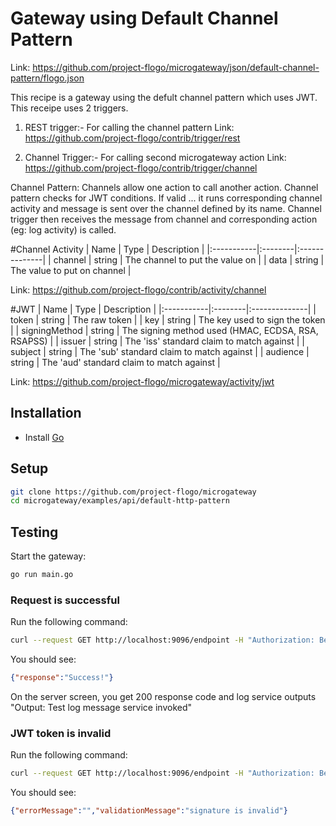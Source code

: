# Gateway using Default Channel Pattern
Link: https://github.com/project-flogo/microgateway/json/default-channel-pattern/flogo.json

This recipe is a gateway using the defult channel pattern which uses JWT.
This receipe uses 2 triggers.
1. REST trigger:- For calling the channel pattern
Link: https://github.com/project-flogo/contrib/trigger/rest

2. Channel Trigger:- For calling second microgateway action
Link: https://github.com/project-flogo/contrib/trigger/channel

Channel Pattern:
Channels allow one action to call another action. Channel pattern checks for JWT conditions.
If valid ... it runs corresponding channel activity and message is sent over the channel defined by its name.
Channel trigger then receives the message from channel and corresponding action (eg: log activity)  is called.


#Channel Activity
| Name   |  Type   | Description   |
|:-----------|:--------|:--------------|
| channel | string | The channel to put the value on |
| data | string | The value to put on channel |

Link: https://github.com/project-flogo/contrib/activity/channel


#JWT
| Name   |  Type   | Description   |
|:-----------|:--------|:--------------|
| token | string | The raw token |
| key | string | The key used to sign the token |
| signingMethod | string | The signing method used (HMAC, ECDSA, RSA, RSAPSS) |
| issuer | string | The 'iss' standard claim to match against |
| subject | string | The 'sub' standard claim to match against |
| audience | string | The 'aud' standard claim to match against |

Link: https://github.com/project-flogo/microgateway/activity/jwt


## Installation
* Install [Go](https://golang.org/)

## Setup
```bash
git clone https://github.com/project-flogo/microgateway
cd microgateway/examples/api/default-http-pattern
```

## Testing
Start the gateway:
```bash
go run main.go
```


### Request is successful
Run the following command:
```bash
curl --request GET http://localhost:9096/endpoint -H "Authorization: Bearer eyJ0eXAiOiJKV1QiLCJhbGciOiJIUzI1NiJ9.eyJpc3MiOiJNYXNobGluZyIsImlhdCI6MTU0NDEzMTYxOCwiZXhwIjoxNTc1NjY3NjE4LCJhdWQiOiJ3d3cubWFzaGxpbmcuaW8iLCJzdWIiOiJ0ZW1wdXNlckBtYWlsLmNvbSJ9.wgunWSIJqieRKsmObATT2VEHMMzkKte6amuUlhc1oKs"
```

You should see:
```json
{"response":"Success!"}
```
On the server screen, you get 200 response code and log service outputs "Output: Test log message service invoked"


### JWT token is invalid
Run the following command:
```bash
curl --request GET http://localhost:9096/endpoint -H "Authorization: Bearer eyJ0eXAiOiJKV1QiLCJhbGciOiJIUzI1NiJ9.eyJpc3MiOiJNYXNobGluZyIsImlhdCI6MTU0NDEzMTYxOCwiZXhwIjoxNTc1NjY3NjE4LCJhdWQiOiJ3d3cubWFzaGxpbmcuaW8iLCJzdWIiOiJ0ZW1wdXNlckBtYWlsLmNvbSJ9.wgunWSIJqieRKsmObATT2VEHMMzkKte6amuUlhc1oK"
```

You should see:
```json
{"errorMessage":"","validationMessage":"signature is invalid"}
```
